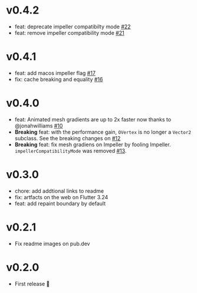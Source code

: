 # v0.4.2

- feat: deprecate impeller compatibilty mode [#22](https://github.com/renancaraujo/omesh/pull/22)
- feat: remove impeller compatibility mode [#21](https://github.com/renancaraujo/omesh/pull/21)

# v0.4.1

- feat: add macos impeller flag [#17](https://github.com/renancaraujo/omesh/pull/17)
- fix: cache breaking and equality [#16](https://github.com/renancaraujo/omesh/pull/16)

# v0.4.0

- feat: Animated mesh gradients are up to 2x faster now thanks to @jonahwilliams [#10](https://github.com/renancaraujo/omesh/pull/10)
- **Breaking** feat: with the performance gain, `OVertex` is no longer a `Vector2` subclass. See the breaking changes on [#12](https://github.com/renancaraujo/omesh/pull/12)
- **Breaking** feat: fix mesh gradiens on Impeller by fooling Impeller. `impellerCompatibilityMode` was removed [#13](https://github.com/renancaraujo/omesh/pull/13).

# v0.3.0

- chore: add addtional links to readme
- fix: artfacts on the web on Flutter 3.24
- feat: add repaint boundary by default

# v0.2.1

- Fix readme images on pub.dev

# v0.2.0

- First release 🐣